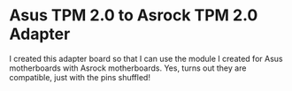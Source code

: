 # Asus TPM 2.0 to Asrock TPM 2.0 Adapter

I created this adapter board so that I can use the module I created for Asus motherboards with Asrock motherboards. Yes, turns out they are compatible, just with the pins shuffled!
